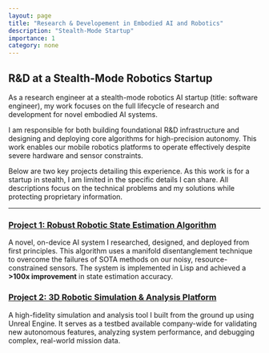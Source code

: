 ```yaml
---
layout: page
title: "Research & Developement in Embodied AI and Robotics"
description: "Stealth-Mode Startup"
importance: 1
category: none
---
```


## R\&D at a Stealth-Mode Robotics Startup

As a research engineer at a stealth-mode robotics AI startup (title: software engineer), my work focuses on the full lifecycle of research and development for novel embodied AI systems.

I am responsible for both building foundational R\&D infrastructure and designing and deploying core algorithms for high-precision autonomy. This work enables our mobile robotics platforms to operate effectively despite severe hardware and sensor constraints.

Below are two key projects detailing this experience. As this work is for a startup in stealth, I am limited in the specific details I can share. All descriptions focus on the technical problems and my solutions while protecting proprietary information.

---

### [Project 1: Robust Robotic State Estimation Algorithm](https://BrennenHill.com/Embodied-AI)

A novel, on-device AI system I researched, designed, and deployed from first principles. This algorithm uses a manifold disentanglement technique to overcome the failures of SOTA methods on our noisy, resource-constrained sensors. The system is implemented in Lisp and achieved a **\>100x improvement** in state estimation accuracy.

### [Project 2: 3D Robotic Simulation & Analysis Platform](https://BrennenHill.com/Robotics-Platform)

A high-fidelity simulation and analysis tool I built from the ground up using Unreal Engine. It serves as a testbed available company-wide for validating new autonomous features, analyzing system performance, and debugging complex, real-world mission data.
